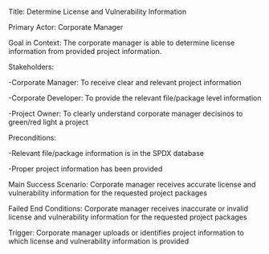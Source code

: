 
Title: Determine License and Vulnerability Information 

Primary Actor: Corporate Manager

Goal in Context: The corporate manager is able to determine license information from provided project information. 

Stakeholders: 

-Corporate Manager: To receive clear and relevant project information 

-Corporate Developer: To provide the relevant file/package level information

-Project Owner: To clearly understand corporate manager decisinos to green/red light a project

Preconditions: 

-Relevant file/package information is in the SPDX database

-Proper project information has been provided 

Main Success Scenario:  Corporate manager receives accurate license and vulnerability information for the requested project packages

Failed End Conditions: Corporate manager receives inaccurate or invalid license and vulnerability information for the requested project packages

Trigger: Corporate manager uploads or identifies project information to which license and vulnerability information is provided 
